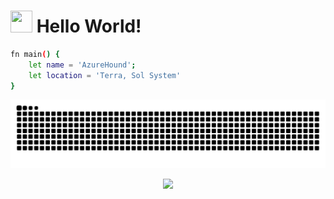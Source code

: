 <h1 align="left"> <img height="35px" src="https://raw.githubusercontent.com/MartinHeinz/MartinHeinz/master/wave.gif" width="35px"/> Hello World!</h1>

```sh
fn main() {
    let name = 'AzureHound';
    let location = 'Terra, Sol System'
}

```

![GitHub Snake](https://github.com/AzureHound/AzureHound/raw/main/assets/github-snake.svg)

<p align="center">
	<img src="https://raw.githubusercontent.com/catppuccin/catppuccin/main/assets/footers/gray0_ctp_on_line.svg?sanitize=true" />
</p>
